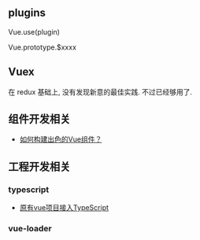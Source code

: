 



## plugins

Vue.use(plugin)

Vue.prototype.$xxxx



## Vuex

在 redux 基础上, 没有发现新意的最佳实践. 不过已经够用了.




## 组件开发相关

- [如何构建出色的Vue组件？](https://mp.weixin.qq.com/s?__biz=MzUxMzcxMzE5Ng==&mid=2247489158&idx=1&sn=d6546684938d7a6b60a401f576c54832&chksm=f951a3c5ce262ad3ecf29d0daf956e7dd87e605a39e4ec1d3c5d9717e0d8031ccc067f22502a&scene=21#wechat_redirect)



## 工程开发相关


### typescript

- [原有vue项目接入TypeScript](https://zhuanlan.zhihu.com/p/51841761)


### vue-loader

